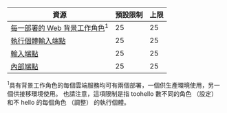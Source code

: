 | 資源 | 預設限制 | 上限 |
| --- | --- | --- |
| [每一部署的 Web 背景工作角色](../articles/cloud-services/cloud-services-choose-me.md)<sup>1</sup> |25 |25 |
| [執行個體輸入端點](http://msdn.microsoft.com/library/gg557552.aspx#InstanceInputEndpoint)  |25 |25 |
| [輸入端點](http://msdn.microsoft.com/library/gg557552.aspx#InputEndpoint)  |25 |25 |
| [內部端點](http://msdn.microsoft.com/library/gg557552.aspx#InternalEndpoint)  |25 |25 |

<sup>1</sup>具有背景工作角色的每個雲端服務均可有兩個部署，一個供生產環境使用，另一個供接移環境使用。 也請注意，這項限制是指 toohello 數不同的角色 （設定） 和不 hello 的每個角色 （調整） 的執行個體。

